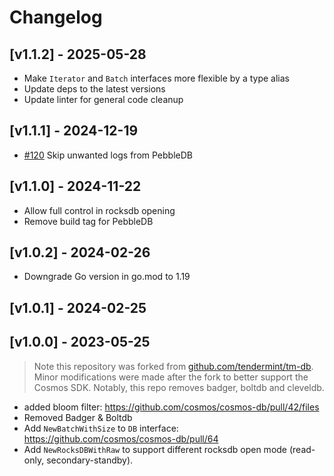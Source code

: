 # Changelog

## [v1.1.2] - 2025-05-28

* Make `Iterator` and `Batch` interfaces more flexible by a type alias
* Update deps to the latest versions
* Update linter for general code cleanup

## [v1.1.1] - 2024-12-19

* [#120](https://github.com/cosmos/cosmos-db/pull/120) Skip unwanted logs from PebbleDB

## [v1.1.0] - 2024-11-22

* Allow full control in rocksdb opening
* Remove build tag for PebbleDB

## [v1.0.2] - 2024-02-26

* Downgrade Go version in go.mod to 1.19

## [v1.0.1] - 2024-02-25

## [v1.0.0] - 2023-05-25

> Note this repository was forked from [github.com/tendermint/tm-db](https://github.com/tendermint/tm-db). Minor modifications were made after the fork to better support the Cosmos SDK. Notably, this repo removes badger, boltdb and cleveldb.

* added bloom filter:  <https://github.com/cosmos/cosmos-db/pull/42/files>
* Removed Badger & Boltdb
* Add `NewBatchWithSize` to `DB` interface: <https://github.com/cosmos/cosmos-db/pull/64>
* Add `NewRocksDBWithRaw` to support different rocksdb open mode (read-only, secondary-standby).
